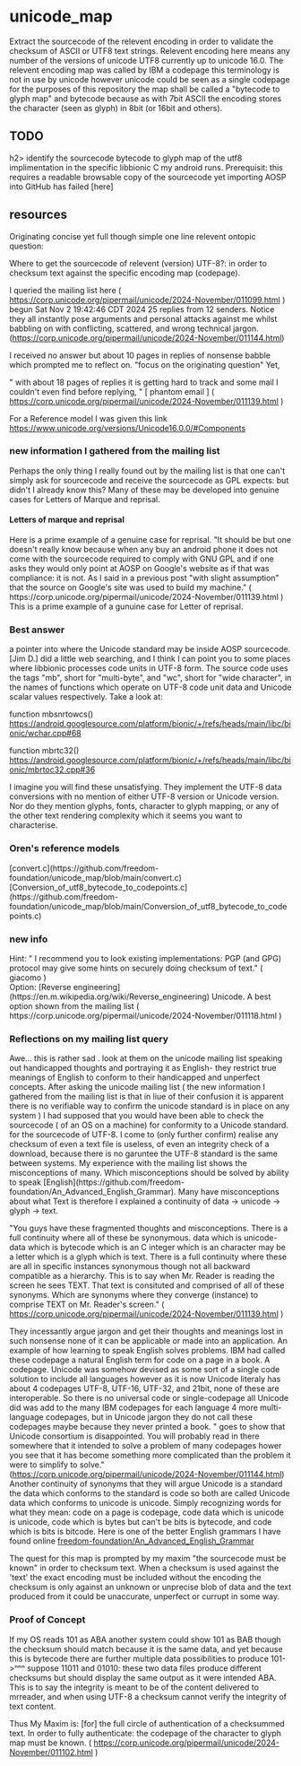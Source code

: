 # unicode_map
Extract the sourcecode of the relevent encoding in order to validate the checksum of ASCII or UTF8 text strings. Relevent encoding here means any number of the versions of unicode UTF8 currently up to  unicode 16.0. The relevent encoding map was called by IBM a codepage this terminology is not in use by unicode however unicode could be seen as a single codepage for the purposes of this repository the map shall be called a "bytecode to glyph map" and bytecode because as with 7bit ASCII the encoding stores the character (seen as glyph) in 8bit (or 16bit and others).
<h2>TODO</h2>h2> identify the sourcecode bytecode to glyph map of the utf8 implimentation in the specific libbionic C my android runs. Prerequisit: this requires a readable browsable copy of the sourcecode yet importing AOSP into GitHub has failed [here]
<h2>resources</h2>
Originating concise yet full though simple one line relevent ontopic question: 

Where to get the sourcecode of relevent (version) UTF-8?: in order to checksum text against the specific encoding map (codepage).

 I queried the mailing list here ( https://corp.unicode.org/pipermail/unicode/2024-November/011099.html ) begun Sat Nov 2 19:42:46 CDT 2024 25 replies from 12 senders. Notice they all instantly pose arguments and personal attacks against me whilst babbling on with conflicting, scattered, and wrong technical jargon. (https://corp.unicode.org/pipermail/unicode/2024-November/011144.html)
 
 I received no answer but about 10 pages in replies of nonsense babble which prompted me to reflect on. "focus on the originating question" Yet, 

" with about 18 pages of replies it is getting hard to track and some mail I couldn't even find before replying, " [ phantom email ] ( https://corp.unicode.org/pipermail/unicode/2024-November/011139.html )

For a Reference model I was given this link https://www.unicode.org/versions/Unicode16.0.0/#Components

<h3>new information I gathered from the mailing list</h2>
Perhaps the only thing I really found out by the mailing list is that one can't simply ask for sourcecode and receive the sourcecode as GPL expects: but didn't I already know this? Many of these may be developed into genuine cases for Letters of Marque and reprisal. 

<h4>Letters of marque and reprisal</h4>
Here is a prime example of a genuine case for reprisal. "It should be but one doesn't really know because when any buy an android phone it does not come with the sourcecode required to comply with GNU GPL and if one asks they would only point at AOSP on Google's website as if that was compliance: it is not. As I said in a previous post "with slight assumption" that the source on Google's site was used to build my machine." ( https://corp.unicode.org/pipermail/unicode/2024-November/011139.html ) This is a prime example of a gunuine case for Letter of reprisal.

<h3>Best answer</h3> a pointer into where the Unicode standard may be inside AOSP sourcecode. 
[Jim D.] did a little web searching, and I think I can point you to some places 
where libbionic 
<https://android.googlesource.com/platform/bionic/+/refs/heads/main/libc> 
processes code units in UTF-8 form. The source code uses the tags "mb", 
short for "multi-byte", and "wc", short for "wide character", in the 
names of functions which operate on UTF-8 code unit data and Unicode 
scalar values respectively.  Take a look at:

function mbsnrtowcs() 
<https://android.googlesource.com/platform/bionic/+/refs/heads/main/libc/bionic/wchar.cpp#68>

function mbrtc32() 
<https://android.googlesource.com/platform/bionic/+/refs/heads/main/libc/bionic/mbrtoc32.cpp#36>

I imagine you will find these unsatisfying. They implement the UTF-8 
data conversions with no mention of either UTF-8 version or Unicode 
version. Nor do they mention glyphs, fonts, character to glyph mapping, 
or any of the other text rendering complexity which it seems you want to 
characterise.
<h3>Oren's reference models</h3>
[convert.c](https://github.com/freedom-foundation/unicode_map/blob/main/convert.c)
[Conversion_of_utf8_bytecode_to_codepoints.c](https://github.com/freedom-foundation/unicode_map/blob/main/Conversion_of_utf8_bytecode_to_codepoints.c)
<h3>new info</h3>
Hint: " I recommend you to look existing implementations: PGP (and GPG) protocol 
may give some hints on securely doing checksum of text." ( giacomo )
<br>
Option: [Reverse engineering](https://en.m.wikipedia.org/wiki/Reverse_engineering) Unicode. A best option shown from the mailing list  ( https://corp.unicode.org/pipermail/unicode/2024-November/011118.html )
<h3>Reflections on my mailing list query</h3> 
Awe... this is rather sad . look at them on the unicode mailing list speaking out handicapped thoughts and portraying it as English- they restrict true meanings of English to conform to their handicapped and unperfect concepts.
After asking the unicode mailing list ( the new information I gathered from the mailing list is that in liue of their confusion it is apparent there is no verifiable way to confirm the unicode standard is in place on any system ) I had supposed that you would have been able to check the sourcecode ( of an OS on a machine) for conformity to a Unicode standard. for the sourcecode of UTF-8. I come to (only further confirm) realise any checksum of even a text file is useless, of even an integrity check of a download, because there is no garuntee the UTF-8 standard is the same between systems. 
My experience with the mailing list shows the misconceptions of many. Which misconceptions should be solved by ability to speak [English](https://github.com/freedom-foundation/An_Advanced_English_Grammar). Many have misconceptions about what Text is therefore I explained a continuity of data -> unicode -> glyph -> text. 

"You guys have these fragmented thoughts and misconceptions. There is a full continuity where all of these be synonymous. data which is unicode-data which is bytecode which is an C integer which is an character may be a letter which is a glyph which is text. There is a full continuity where these are all in specific instances synonymous though not all backward compatible as a hierarchy. This is to say when Mr. Reader is reading the screen he sees TEXT. That text is consituted and comprised of all of these synonyms. Which are synonyms where they converge (instance) to comprise TEXT on Mr. Reader's screen." ( https://corp.unicode.org/pipermail/unicode/2024-November/011139.html )

They incessantly argue jargon and get their thoughts and meanings lost in such nonsense none of it can be applicable or made into an application.
An example of how learning to speak English solves problems. IBM had called these codepage a natural English term for code on a page in a book. A codepage. Unicode was somehow devised as some sort of a single code solution to include all languages however as it is now Unicode literaly has about 4 codepages UTF-8, UTF-16, UTF-32, and 21bit, none of these are interoperable. So there is no universal code or single-codepage all Unicode did was add to the many IBM codepages for each language 4 more multi-language codepages, but in Unicode jargon they do not call these codepages maybe because they never printed a book. "  goes to show that Unicode consortium is disappointed. You will probably read in there somewhere that it intended to solve a problem of many codepages hower you see that it has become something more complicated than the problem it were to simplify to solve." (https://corp.unicode.org/pipermail/unicode/2024-November/011144.html) Another continuity of synonyms that they will argue Unicode is a standard the data which conforms to the standard is code so both are called Unicode data which conforms to unicode is unicode. Simply recognizing words for what they mean: code on a page is codepage, code data which is unicode is unicode, code which is bytes but can't be bits is bytecode, and code which is bits is bitcode. 
Here is one of the better English grammars I have found online [freedom-foundation/An_Advanced_English_Grammar](https://github.com/freedom-foundation/An_Advanced_English_Grammar)

The quest for this map is prompted by my maxim "the sourcecode must be known" in order to checksum text. When a checksum is used against the 'text' the exact encoding must be included without the encoding the checksum is only against an unknown or unprecise blob of data and the text produced from it could be unaccurate, unperfect or currupt in some way.
  <h3>Proof of Concept</h3>
  If my OS reads 101 as ABA another system could show 101 as BAB though the checksum should match because it is the same data, and yet because this is bytecode there are further multiple data possibilities to produce 101->ⁿⁿⁿ suppose 11011 and 01010: these two data files produce different checksums but should display the same output as it were intended ABA. This is to say the integrity is meant to be of the content delivered to mrreader, and when using UTF-8 a checksum cannot verify the integrity of text content. 

  Thus My Maxim is: [for] the full circle of authentication of a checksummed text. In order to fully authenticate: the codepage of the character to glyph map must be known. ( https://corp.unicode.org/pipermail/unicode/2024-November/011102.html )
